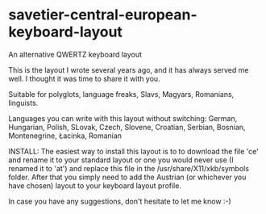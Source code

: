 # savetier-central-european-keyboard-layout
An alternative QWERTZ keyboard layout

This is the layout I wrote several years ago, and it has always served me well. I thought it was time to share it with you.

Suitable for polyglots, language freaks, Slavs, Magyars, Romanians, linguists.

Languages you can write with this layout without switching:
German, Hungarian, Polish, SLovak, Czech, Slovene, Croatian, Serbian, Bosnian, Montenegrine, Łacinka, Romanian


INSTALL:
The easiest way to install this layout is to to download the file 'ce' and rename it to your standard layout or one you would never use (I renamed it to 'at') and replace this file in the /usr/share/X11/xkb/symbols folder. After that you simply need to add the Austrian (or whichever you have chosen) layout to your keyboard layout profile. 

In case you have any suggestions, don't hesitate to let me know :-)
